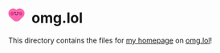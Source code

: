 <h1>
<picture><img title="A pink heart with a smiley face on it. This is Prami, the omg.lol mascot." src="prami.svg" width=32></picture>&ensp;omg.lol
</h1>

This directory contains the files for [my homepage] on [omg.lol]!

[my homepage]: https://nuz.lol/
[omg.lol]: https://omg.lol/

